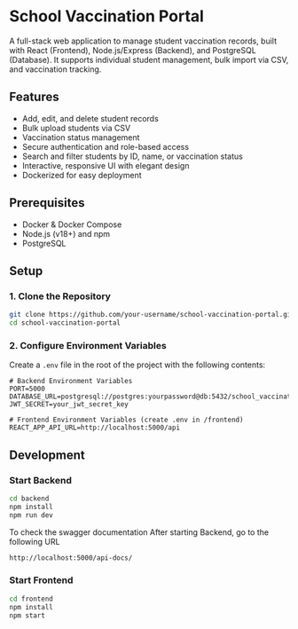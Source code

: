 # School Vaccination Portal

A full-stack web application to manage student vaccination records, built with React (Frontend), Node.js/Express (Backend), and PostgreSQL (Database). It supports individual student management, bulk import via CSV, and vaccination tracking.

## Features

* Add, edit, and delete student records
* Bulk upload students via CSV
* Vaccination status management
* Secure authentication and role-based access
* Search and filter students by ID, name, or vaccination status
* Interactive, responsive UI with elegant design
* Dockerized for easy deployment

## Prerequisites

* Docker & Docker Compose
* Node.js (v18+) and npm
* PostgreSQL

## Setup

### 1. Clone the Repository

```bash
git clone https://github.com/your-username/school-vaccination-portal.git
cd school-vaccination-portal
```

### 2. Configure Environment Variables

Create a `.env` file in the root of the project with the following contents:

```
# Backend Environment Variables
PORT=5000
DATABASE_URL=postgresql://postgres:yourpassword@db:5432/school_vaccination
JWT_SECRET=your_jwt_secret_key

# Frontend Environment Variables (create .env in /frontend)
REACT_APP_API_URL=http://localhost:5000/api
```



## Development

### Start Backend

```bash
cd backend
npm install
npm run dev
```


To check the swagger documentation
After starting Backend, go to the following URL

```bash
http://localhost:5000/api-docs/
```

### Start Frontend

```bash
cd frontend
npm install
npm start
```


